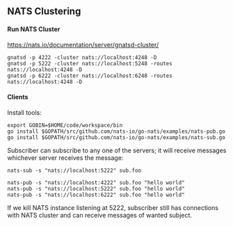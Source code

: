 ## NATS Clustering

#### Run NATS Cluster

https://nats.io/documentation/server/gnatsd-cluster/

```
gnatsd -p 4222 -cluster nats://localhost:4248 -D
gnatsd -p 5222 -cluster nats://localhost:5248 -routes nats://localhost:4248 -D
gnatsd -p 6222 -cluster nats://localhost:6248 -routes nats://localhost:4248 -D
```

#### Clients

Install tools:

```
export GOBIN=$HOME/code/workspace/bin
go install $GOPATH/src/github.com/nats-io/go-nats/examples/nats-pub.go
go install $GOPATH/src/github.com/nats-io/go-nats/examples/nats-sub.go
```

Subscriber can subscribe to any one of the servers; it will receive messages
whichever server receives the message:

```
nats-sub -s "nats://localhost:5222" sub.foo

nats-pub -s "nats://localhost:4222" sub.foo "hello world"
nats-pub -s "nats://localhost:5222" sub.foo "hello world"
nats-pub -s "nats://localhost:6222" sub.foo "hello world"
```

If we kill NATS instance listening at 5222, subscriber still has connections
with NATS cluster and can receive messages of wanted subject.
